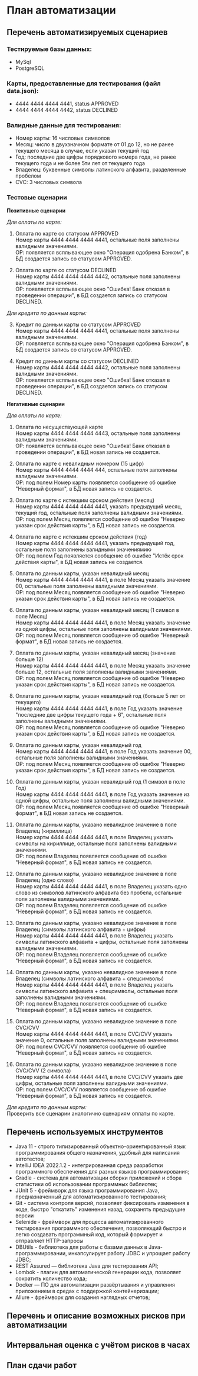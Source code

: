 # План автоматизации
## Перечень автоматизируемых сценариев
### Тестируемые базы данных:
- MySql
- PostgreSQL

### Карты, предоставленные для тестирования (файл data.json):
- 4444 4444 4444 4441, status APPROVED
- 4444 4444 4444 4442, status DECLINED

### Валидные данные для тестирования:
- Номер карты: 16 числовых символов
- Месяц: число в двухзначном формате от 01 до 12, но не ранее текущего месяца в случае, если указан текущий год
- Год: последние две цифры порядкового номера года, не ранее текущего года и не более 5ти лет от текущего года
- Владелец: буквенные символы латинского алфавита, разделенные пробелом
- CVC: 3 числовых символа

### Тестовые сценарии

**Позитивные сценарии**

*Для оплаты по карте:*

1. Оплата по карте со статусом APPROVED  
   Номер карты 4444 4444 4444 4441, остальные поля заполнены валидными значениями.  
   ОР: появляется всплывающее окно "Операция одобрена Банком", в БД создается запись со статусом APPROVED.


2. Оплата по карте со статусом DECLINED    
   Номер карты 4444 4444 4444 4442, остальные поля заполнены валидными значениями.     
   ОР: появляется всплывающее окно "Ошибка! Банк отказал в проведении операции", в БД создается запись со статусом DECLINED.

*Для кредита по данным карты:*

3. Кредит по данным карты со статусом APPROVED   
   Номер карты 4444 4444 4444 4441, остальные поля заполнены валидными значениями.   
   ОР: появляется всплывающее окно "Операция одобрена Банком", в БД создается запись со статусом APPROVED.


4. Кредит по данным карты со статусом DECLINED  
   Номер карты 4444 4444 4444 4442, остальные поля заполнены валидными значениями.  
   ОР: появляется всплывающее окно "Ошибка! Банк отказал в проведении операции", в БД создается запись со статусом DECLINED.


**Негативные сценарии**

*Для оплаты по карте:*
1. Оплата по несуществующей карте   
   Номер карты 4444 4444 4444 4443, остальные поля заполнены валидными значениями.    
   ОР: появляется всплывающее окно "Ошибка! Банк отказал в проведении операции", в БД новая запись не создается.


2. Оплата по карте с невалидным номером (15 цифр)   
   Номер карты 4444 4444 4444 444, остальные поля заполнены валидными значениями.  
   ОР: под полем Номер карты появляется сообщение об ошибке "Неверный формат", в БД новая запись не создается.


3. Оплата по карте с истекшим сроком действия (месяц)  
   Номер карты 4444 4444 4444 4441, указать предыдущий месяц, текущий год, остальные поля заполнены валидными значениями.   
   ОР: под полем Месяц появляется сообщение об ошибке "Неверно указан срок действия карты", в БД новая запись не создается. 


4. Оплата по карте с истекшим сроком действия (год)  
   Номер карты 4444 4444 4444 4441, указать предыдущий год, остальные поля заполнены валидными значениямию  
   ОР: под полем Год появляется сообщение об ошибке "Истёк срок действия карты", в БД новая запись не создается.


5. Оплата по данным карты, указан невалидный месяц   
   Номер карты 4444 4444 4444 4441, в поле Месяц указать значение 00, остальные поля заполнены валидными значениями.  
   ОР: под полем Месяц появляется сообщение об ошибке "Неверно указан срок действия карты", в БД новая запись не создается.


6. Оплата по данным карты, указан невалидный месяц (1 символ в поле Месяц)  
   Номер карты 4444 4444 4444 4441, в поле Месяц указать значение из одной цифры, остальные поля заполнены валидными значениями.  
   ОР: под полем Месяц появляется сообщение об ошибке "Неверный формат", в БД новая запись не создается.


7. Оплата по данным карты, указан невалидный месяц (значение больше 12)  
   Номер карты 4444 4444 4444 4441, в поле Месяц указать значение больше 12, остальные поля заполнены валидными значениями.  
   ОР: под полем Месяц появляется сообщение об ошибке "Неверно указан срок действия карты", в БД новая запись не создается.


8. Оплата по данным карты, указан невалидный год (больше 5 лет от текущего)  
   Номер карты 4444 4444 4444 4441, в поле Год указать значение "последние две цифры текущего года + 6", остальные поля заполнены валидными значениями.  
   ОР: под полем Месяц появляется сообщение об ошибке "Неверно указан срок действия карты", в БД новая запись не создается. 


9. Оплата по данным карты, указан невалидный год    
   Номер карты 4444 4444 4444 4441, в поле Год указать значение 00, остальные поля заполнены валидными значениями.  
   ОР: под полем Месяц появляется сообщение об ошибке "Неверно указан срок действия карты", в БД новая запись не создается.


10. Оплата по данным карты, указан невалидный год (1 символ в поле Год)  
   Номер карты 4444 4444 4444 4441, в поле Год указать значение из одной цифры, остальные поля заполнены валидными значениями.  
   ОР: под полем Месяц появляется сообщение об ошибке "Неверный формат", в БД новая запись не создается.


11. Оплата по данным карты, указано невалидное значение в поле Владелец (кириллица)  
   Номер карты 4444 4444 4444 4441, в поле Владелец указать символы на кириллице, остальные поля заполнены валидными значениями.  
   ОР: под полем Владелец появляется сообщение об ошибке "Неверный формат", в БД новая запись не создается.


12. Оплата по данным карты, указано невалидное значение в поле Владелец (одно слово)  
   Номер карты 4444 4444 4444 4441, в поле Владелец указать одно слово из символов латинского алфавита без пробела, остальные поля заполнены валидными значениями.  
   ОР: под полем Владелец появляется сообщение об ошибке "Неверный формат", в БД новая запись не создается. 


13. Оплата по данным карты, указано невалидное значение в поле Владелец (символы латинского алфавита + цифры)   
   Номер карты 4444 4444 4444 4441, в поле Владелец указать символы латинского алфавита + цифры, остальные поля заполнены валидными значениями.  
   ОР: под полем Владелец появляется сообщение об ошибке "Неверный формат", в БД новая запись не создается.


14. Оплата по данным карты, указано невалидное значение в поле Владелец (символы латинского алфавита + спецсимволы)  
   Номер карты 4444 4444 4444 4441, в поле Владелец указать символы латинского алфавита + спецсимволы, остальные поля заполнены валидными значениями.  
   ОР: под полем Владелец появляется сообщение об ошибке "Неверный формат", в БД новая запись не создается.


15. Оплата по данным карты, указано невалидное значение в поле CVC/CVV   
   Номер карты 4444 4444 4444 4441, в поле CVC/CVV указать значение 0, остальные поля заполнены валидными значениями.  
   ОР: под полем CVC/CVV появляется сообщение об ошибке "Неверный формат", в БД новая запись не создается.


16. Оплата по данным карты, указано невалидное значение в поле CVC/CVV (2 символа)   
    Номер карты 4444 4444 4444 4441, в поле CVC/CVV указать две цифры, остальные поля заполнены валидными значениями.  
    ОР: под полем CVC/CVV появляется сообщение об ошибке "Неверный формат", в БД новая запись не создается.

*Для кредита по данным карты:*  
Проверить все сценарии аналогично сценариям оплаты по карте.


## Перечень используемых инструментов 
- Java 11 - строго типизированный объектно-ориентированный язык программирования общего назначения, удобный для написания автотестов;
- IntelliJ IDEA 2022.1.2 - интегрированная среда разработки программного обеспечения для разных языков программирования;
- Gradle - система для автоматизации сборки приложений и сбора статистики об использовании программных библиотек;
- JUnit 5 - фреймворк для языка программирования Java, предназначенный для автоматизированного тестирования;
- Git - система контроля версий, позволяет фиксировать изменения в коде, быстро "откатить" изменения назад, сохранять предыдущие версии
- Selenide - фреймворк для процесса автоматизированного тестирования программного обеспечения, 
позволяющий быстро и легко создавать программный код, который формирует и отправляет HTTP-запросы
- DBUtils - библиотека для работы с базами данных в Java-программировании, инкапсулирует работу JDBC и упрощает работу JDBC;
- REST Assured — библиотека Java для тестирования API;
- Lombok - плагин для автоматической генерации кода, позволяет сократить количество кода;
- Docker — ПО для автоматизации развёртывания и управления приложением в средах с поддержкой контейнеризации;
- Allure - фреймворк для создания наглядных отчетов;

## Перечень и описание возможных рисков при автоматизации

## Интервальная оценка с учётом рисков в часах

## План сдачи работ